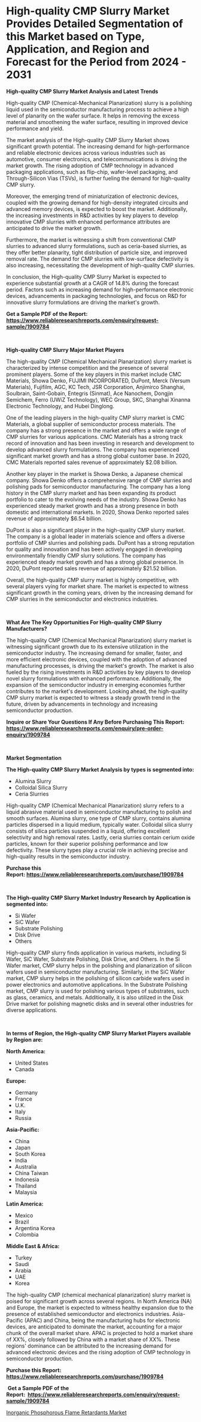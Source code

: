 <p><h1>High-quality CMP Slurry Market Provides Detailed Segmentation of this Market based on Type, Application, and Region and Forecast for the Period from 2024 - 2031</h1></p><p><strong>High-quality CMP Slurry Market Analysis and Latest Trends</strong></p>
<p><p>High-quality CMP (Chemical-Mechanical Planarization) slurry is a polishing liquid used in the semiconductor manufacturing process to achieve a high level of planarity on the wafer surface. It helps in removing the excess material and smoothening the wafer surface, resulting in improved device performance and yield.</p><p>The market analysis of the High-quality CMP Slurry Market shows significant growth potential. The increasing demand for high-performance and reliable electronic devices across various industries such as automotive, consumer electronics, and telecommunications is driving the market growth. The rising adoption of CMP technology in advanced packaging applications, such as flip-chip, wafer-level packaging, and Through-Silicon Vias (TSVs), is further fueling the demand for high-quality CMP slurry.</p><p>Moreover, the emerging trend of miniaturization of electronic devices, coupled with the growing demand for high-density integrated circuits and advanced memory devices, is expected to boost the market. Additionally, the increasing investments in R&D activities by key players to develop innovative CMP slurries with enhanced performance attributes are anticipated to drive the market growth.</p><p>Furthermore, the market is witnessing a shift from conventional CMP slurries to advanced slurry formulations, such as ceria-based slurries, as they offer better planarity, tight distribution of particle size, and improved removal rate. The demand for CMP slurries with low-surface defectivity is also increasing, necessitating the development of high-quality CMP slurries.</p><p>In conclusion, the High-quality CMP Slurry Market is expected to experience substantial growth at a CAGR of 14.8% during the forecast period. Factors such as increasing demand for high-performance electronic devices, advancements in packaging technologies, and focus on R&D for innovative slurry formulations are driving the market's growth.</p></p>
<p><strong>Get a Sample PDF of the Report:&nbsp; <a href="https://www.reliableresearchreports.com/enquiry/request-sample/1909784">https://www.reliableresearchreports.com/enquiry/request-sample/1909784</a></strong></p>
<p>&nbsp;</p>
<p><strong>High-quality CMP Slurry Major Market Players</strong></p>
<p><p>The high-quality CMP (Chemical Mechanical Planarization) slurry market is characterized by intense competition and the presence of several prominent players. Some of the key players in this market include CMC Materials, Showa Denko, FUJIMI INCORPORATED, DuPont, Merck (Versum Materials), Fujifilm, AGC, KC Tech, JSR Corporation, Anjimirco Shanghai, Soulbrain, Saint-Gobain, Entegris (Sinmat), Ace Nanochem, Dongjin Semichem, Ferro (UWiZ Technology), WEC Group, SKC, Shanghai Xinanna Electronic Technology, and Hubei Dinglong.</p><p>One of the leading players in the high-quality CMP slurry market is CMC Materials, a global supplier of semiconductor process materials. The company has a strong presence in the market and offers a wide range of CMP slurries for various applications. CMC Materials has a strong track record of innovation and has been investing in research and development to develop advanced slurry formulations. The company has experienced significant market growth and has a strong global customer base. In 2020, CMC Materials reported sales revenue of approximately $2.08 billion.</p><p>Another key player in the market is Showa Denko, a Japanese chemical company. Showa Denko offers a comprehensive range of CMP slurries and polishing pads for semiconductor manufacturing. The company has a long history in the CMP slurry market and has been expanding its product portfolio to cater to the evolving needs of the industry. Showa Denko has experienced steady market growth and has a strong presence in both domestic and international markets. In 2020, Showa Denko reported sales revenue of approximately $6.54 billion.</p><p>DuPont is also a significant player in the high-quality CMP slurry market. The company is a global leader in materials science and offers a diverse portfolio of CMP slurries and polishing pads. DuPont has a strong reputation for quality and innovation and has been actively engaged in developing environmentally friendly CMP slurry solutions. The company has experienced steady market growth and has a strong global presence. In 2020, DuPont reported sales revenue of approximately $21.52 billion.</p><p>Overall, the high-quality CMP slurry market is highly competitive, with several players vying for market share. The market is expected to witness significant growth in the coming years, driven by the increasing demand for CMP slurries in the semiconductor and electronics industries.</p></p>
<p>&nbsp;</p>
<p><strong>What Are The Key Opportunities For High-quality CMP Slurry Manufacturers?</strong></p>
<p><p>The high-quality CMP (Chemical Mechanical Planarization) slurry market is witnessing significant growth due to its extensive utilization in the semiconductor industry. The increasing demand for smaller, faster, and more efficient electronic devices, coupled with the adoption of advanced manufacturing processes, is driving the market's growth. The market is also fueled by the rising investments in R&D activities by key players to develop novel slurry formulations with enhanced performance. Additionally, the expansion of the semiconductor industry in emerging economies further contributes to the market's development. Looking ahead, the high-quality CMP slurry market is expected to witness a steady growth trend in the future, driven by advancements in technology and increasing semiconductor production.</p></p>
<p><strong>Inquire or Share Your Questions If Any Before Purchasing This Report: <a href="https://www.reliableresearchreports.com/enquiry/pre-order-enquiry/1909784">https://www.reliableresearchreports.com/enquiry/pre-order-enquiry/1909784</a></strong></p>
<p>&nbsp;</p>
<p><strong>Market Segmentation</strong></p>
<p><strong>The High-quality CMP Slurry Market Analysis by types is segmented into:</strong></p>
<p><ul><li>Alumina Slurry</li><li>Colloidal Silica Slurry</li><li>Ceria Slurries</li></ul></p>
<p><p>High-quality CMP (Chemical Mechanical Planarization) slurry refers to a liquid abrasive material used in semiconductor manufacturing to polish and smooth surfaces. Alumina slurry, one type of CMP slurry, contains alumina particles dispersed in a liquid medium, typically water. Colloidal silica slurry consists of silica particles suspended in a liquid, offering excellent selectivity and high removal rates. Lastly, ceria slurries contain cerium oxide particles, known for their superior polishing performance and low defectivity. These slurry types play a crucial role in achieving precise and high-quality results in the semiconductor industry.</p></p>
<p><strong>Purchase this Report:&nbsp;<a href="https://www.reliableresearchreports.com/purchase/1909784">https://www.reliableresearchreports.com/purchase/1909784</a></strong></p>
<p>&nbsp;</p>
<p><strong>The High-quality CMP Slurry Market Industry Research by Application is segmented into:</strong></p>
<p><ul><li>Si Wafer</li><li>SiC Wafer</li><li>Substrate Polishing</li><li>Disk Drive</li><li>Others</li></ul></p>
<p><p>High-quality CMP slurry finds application in various markets, including Si Wafer, SiC Wafer, Substrate Polishing, Disk Drive, and Others. In the Si Wafer market, CMP slurry helps in the polishing and planarization of silicon wafers used in semiconductor manufacturing. Similarly, in the SiC Wafer market, CMP slurry helps in the polishing of silicon carbide wafers used in power electronics and automotive applications. In the Substrate Polishing market, CMP slurry is used for polishing various types of substrates, such as glass, ceramics, and metals. Additionally, it is also utilized in the Disk Drive market for polishing magnetic disks and in several other industries for diverse applications.</p></p>
<p>&nbsp;</p>
<p><strong>In terms of Region, the High-quality CMP Slurry Market Players available by Region are:</strong></p>
<p>
    <p> <strong> North America: </strong>
        <ul>
            <li>United States</li>
            <li>Canada</li>
        </ul>
        </p> 
    <p> <strong> Europe: </strong>
        <ul>
            <li>Germany</li>
            <li>France</li>
            <li>U.K.</li>
            <li>Italy</li>
            <li>Russia</li>
        </ul>
        </p> 
    <p> <strong> Asia-Pacific: </strong>
        <ul>
            <li>China</li>
            <li>Japan</li>
            <li>South Korea</li>
            <li>India</li>
            <li>Australia</li>
            <li>China Taiwan</li>
            <li>Indonesia</li>
            <li>Thailand</li>
            <li>Malaysia</li>
        </ul>
        </p> 
    <p> <strong> Latin America: </strong>
        <ul>
            <li>Mexico</li>
            <li>Brazil</li>
            <li>Argentina Korea</li>
            <li>Colombia</li>
        </ul>
        </p> 
    <p> <strong> Middle East & Africa: </strong>
        <ul>
            <li>Turkey</li>
            <li>Saudi</li>
            <li>Arabia</li>
            <li>UAE</li>
            <li>Korea</li>
        </ul>
    </p>
    </p>
<p><p>The high-quality CMP (chemical mechanical planarization) slurry market is poised for significant growth across several regions. In North America (NA) and Europe, the market is expected to witness healthy expansion due to the presence of established semiconductor and electronics industries. Asia-Pacific (APAC) and China, being the manufacturing hubs for electronic devices, are anticipated to dominate the market, accounting for a major chunk of the overall market share. APAC is projected to hold a market share of XX%, closely followed by China with a market share of XX%. These regions' dominance can be attributed to the increasing demand for advanced electronic devices and the rising adoption of CMP technology in semiconductor production.</p></p>
<p><strong>Purchase this Report: <a href="https://www.reliableresearchreports.com/purchase/1909784">https://www.reliableresearchreports.com/purchase/1909784</a></strong></p>
<p>&nbsp;<strong>Get a Sample PDF of the Report:&nbsp;&nbsp;<a href="https://www.reliableresearchreports.com/enquiry/request-sample/1909784">https://www.reliableresearchreports.com/enquiry/request-sample/1909784</a></strong></p>
<p><strong></strong></p>
<p><p><a href="https://github.com/GroverBarry/Market-Research-Report-List-2/blob/main/inorganic-phosphorous-flame-retardants-market.md">Inorganic Phosphorous Flame Retardants Market</a></p></p>
